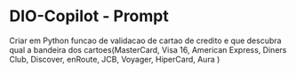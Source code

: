 # DIO-Copilot - Prompt

Criar em Python funcao de validacao de cartao de credito e que descubra qual a bandeira dos cartoes(MasterCard, Visa 16, American Express, Diners Club, Discover, enRoute, JCB, Voyager, HiperCard, Aura )
